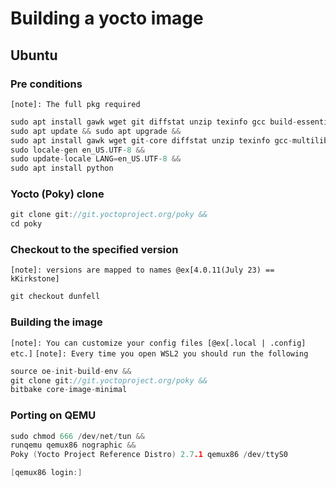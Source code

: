 # Building a yocto image
## Ubuntu

### Pre conditions
`[note]: The full pkg required`
```C
sudo apt install gawk wget git diffstat unzip texinfo gcc build-essential chrpath socat cpio python3 python3-pip python3-pexpect xz-utils debianutils iputils-ping python3-git python3-jinja2 libegl1-mesa libsdl1.2-dev python3-subunit mesa-common-dev zstd liblz4-tool file locale &&
sudo apt update && sudo apt upgrade &&
sudo apt install gawk wget git-core diffstat unzip texinfo gcc-multilib build-essential chrpath &&socat libsdl1.2-dev xterm &&
sudo locale-gen en_US.UTF-8 && 
sudo update-locale LANG=en_US.UTF-8 &&
sudo apt install python 
```

### Yocto (Poky) clone
```C
git clone git://git.yoctoproject.org/poky &&
cd poky  
```

### Checkout to the specified version
`[note]: versions are mapped to names @ex[4.0.11(July 23) == kKirkstone]`
```C
git checkout dunfell
```

### Building the image
`[note]: You can customize your config files [@ex[.local | .config] etc.]`
`[note]: Every time you open WSL2 you should run the following`
```C
source oe-init-build-env &&
git clone git://git.yoctoproject.org/poky &&
bitbake core-image-minimal
```

### Porting on QEMU
```C
sudo chmod 666 /dev/net/tun &&
runqemu qemux86 nographic &&
Poky (Yocto Project Reference Distro) 2.7.1 qemux86 /dev/ttyS0 

[qemux86 login:]
```














